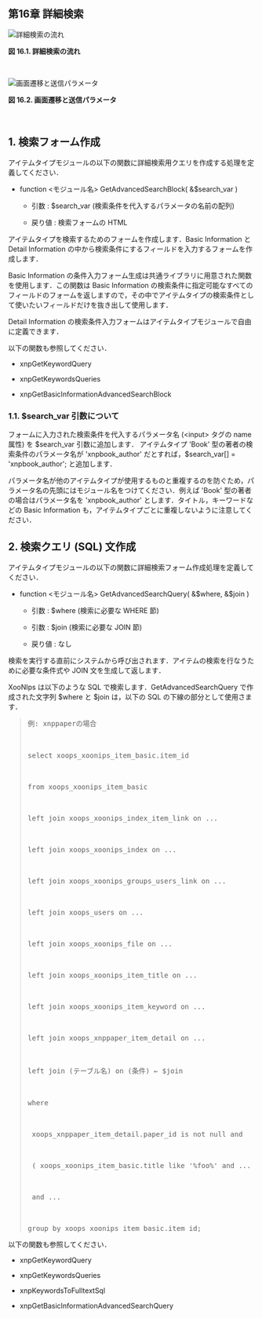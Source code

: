  <body>



 <div id="page">



 <div xmlns="http://www.w3.org/1999/xhtml" class="navheader">



 </div>



 <div xmlns="http://www.w3.org/1999/xhtml" class="chapter" lang="ja" id="advancedsearch" xml:lang="ja">



 <div xmlns="" class="titlepage">



 <div>



 <div>



 <h2 xmlns="http://www.w3.org/1999/xhtml" class="title"><a id="advancedsearch"></a>第16章 詳細検索</h2>



 </div>



 </div>



 </div>



 <div class="figure">



 <a id="fig.advancedsearch.workflow"></a>



 <div class="figure-contents">



 <div class="mediaobject">



 <img src="../../assets/itemtype/search-flow.gif" alt="詳細検索の流れ" />



 </div>



 </div>



 <p class="title">



 <b>図 16.1. 詳細検索の流れ</b>



 </p>



 </div>



 <br class="figure-break" />



 <div class="figure">



 <a id="fig.advancedsearch.view-parameter"></a>



 <div class="figure-contents">



 <div class="mediaobject">



 <img src="../../assets/itemtype/search-trans.gif" alt="画面遷移と送信パラメータ" />



 </div>



 </div>



 <p class="title">



 <b>図 16.2. 画面遷移と送信パラメータ</b>



 </p>



 </div>



 <br class="figure-break" />



 <div class="section" lang="ja" xml:lang="ja">



 <div xmlns="" class="titlepage">



 <div>



 <div>



 <h2 xmlns="http://www.w3.org/1999/xhtml" class="title" style="clear: both"><a id="advancedsearch.form"></a>1. 検索フォーム作成</h2>



 </div>



 </div>



 </div>



 <p>アイテムタイプモジュールの以下の関数に詳細検索用クエリを作成する処理を定義してください．</p>



 <div class="itemizedlist">



 <ul type="disc">



 <li>



 <p>function &lt;モジュール名&gt; GetAdvancedSearchBlock( &amp;$search_var )</p>



 <div class="itemizedlist">



 <ul type="circle">



 <li>



 <p>引数 : $search_var (検索条件を代入するパラメータの名前の配列)</p>



 </li>



 <li>



 <p>戻り値 : 検索フォームの HTML</p>



 </li>



 </ul>



 </div>



 </li>



 </ul>



 </div>



 <p>アイテムタイプを検索するためのフォームを作成します．Basic Information と Detail Information の中から検索条件にするフィールドを入力するフォームを作成します．</p>



 <p>Basic Information の条件入力フォーム生成は共通ライブラリに用意された関数を使用します．この関数は Basic Information の検索条件に指定可能なすべてのフィールドのフォームを返しますので，その中でアイテムタイプの検索条件として使いたいフィールドだけを抜き出して使用します．</p>



 <p>Detail Information の検索条件入力フォームはアイテムタイプモジュールで自由に定義できます． </p>



 <p>以下の関数も参照してください．</p>



 <div class="itemizedlist">



 <ul type="disc">



 <li>



 <p>xnpGetKeywordQuery</p>



 </li>



 <li>



 <p>xnpGetKeywordsQueries</p>



 </li>



 <li>



 <p>xnpGetBasicInformationAdvancedSearchBlock</p>



 </li>



 </ul>



 </div>



 <div class="section" lang="ja" xml:lang="ja">



 <div xmlns="" class="titlepage">



 <div>



 <div>



 <h3 xmlns="http://www.w3.org/1999/xhtml" class="title"><a id="advancedsearch.form.arguments"></a>1.1. $search_var 引数について</h3>



 </div>



 </div>



 </div>



 <p>フォームに入力された検索条件を代入するパラメータ名 (&lt;input&gt; タグの name 属性) を $search_var 引数に追加します． アイテムタイプ 'Book' 型の著者の検索条件のパラメータ名が 'xnpbook_author' だとすれば，$search_var[] = 'xnpbook_author'; と追加します．</p>



 <p>パラメータ名が他のアイテムタイプが使用するものと重複するのを防ぐため，パラメータ名の先頭にはモジュール名をつけてください．例えば 'Book' 型の著者の場合はパラメータ名を 'xnpbook_author' とします．タイトル，キーワードなどの Basic Information も，アイテムタイプごとに重複しないように注意してください．</p>



 </div>



 </div>



 <div class="section" lang="ja" xml:lang="ja">



 <div xmlns="" class="titlepage">



 <div>



 <div>



 <h2 xmlns="http://www.w3.org/1999/xhtml" class="title" style="clear: both"><a id="advancedsearch.query"></a>2. 検索クエリ (SQL) 文作成</h2>



 </div>



 </div>



 </div>



 <p>アイテムタイプモジュールの以下の関数に詳細検索フォーム作成処理を定義してください． </p>



 <div class="itemizedlist">



 <ul type="disc">



 <li>



 <p>function &lt;モジュール名&gt; GetAdvancedSearchQuery( &amp;$where, &amp;$join )</p>



 <div class="itemizedlist">



 <ul type="circle">



 <li>



 <p>引数 : $where (検索に必要な WHERE 節)</p>



 </li>



 <li>



 <p>引数 : $join (検索に必要な JOIN 節)</p>



 </li>



 <li>



 <p>戻り値 : なし</p>



 </li>



 </ul>



 </div>



 </li>



 </ul>



 </div>



 <p>検索を実行する直前にシステムから呼び出されます．アイテムの検索を行なうために必要な条件式や JOIN 文を生成して返します．</p>



 <p><span class="application">XooNIps</span> は以下のような SQL で検索します．GetAdvancedSearchQuery で作成された文字列 $where と $join は，以下の SQL の下線の部分として使用さます．</p>



 <div class="blockquote">



 <blockquote class="blockquote">



 <pre class="programlisting">例: xnppaperの場合



select xoops_xoonips_item_basic.item_id



from xoops_xoonips_item_basic



left join xoops_xoonips_index_item_link on ...



left join xoops_xoonips_index on ...



left join xoops_xoonips_groups_users_link on ...



left join xoops_users on ...



left join xoops_xoonips_file on ...



left join xoops_xoonips_item_title on ...



left join xoops_xoonips_item_keyword on ...



left join xoops_xnppaper_item_detail on ...



<span class="underline">left join (テーブル名) on (条件)</span> ← $join



where



 xoops_xnppaper_item_detail.paper_id is not null and



 ( <span class="underline">xoops_xoonips_item_basic.title like '%foo%' and ...</span> ) ← $where



 and ...



group by xoops_xoonips_item_basic.item_id;</pre>



 </blockquote>



 </div>



 <p>以下の関数も参照してください．</p>



 <div class="itemizedlist">



 <ul type="disc">



 <li>



 <p>xnpGetKeywordQuery</p>



 </li>



 <li>



 <p>xnpGetKeywordsQueries</p>



 </li>



 <li>



 <p>xnpKeywordsToFulltextSql</p>



 </li>



 <li>



 <p>xnpGetBasicInformationAdvancedSearchQuery</p>



 </li>



 </ul>



 </div>



 </div>



 </div>



 <div xmlns="http://www.w3.org/1999/xhtml" class="navfooter">



 </div>



 </body>






